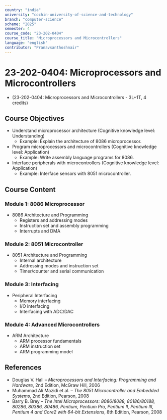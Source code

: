 ```yaml
---
country: "india"
university: "cochin-university-of-science-and-technology"
branch: "computer-science"
scheme: "2025"
semester: 4
course_code: "23-202-0404"
course_title: "Microprocessors and Microcontrollers"
language: "english"
contributor: "Pranavsanthoshnair"
---
```


# 23-202-0404: Microprocessors and Microcontrollers
  - (23-202-0404: Microprocessors and Microcontrollers - 3L+1T, 4 credits)

## Course Objectives

* Understand microprocessor architecture (Cognitive knowledge level: Understanding)
    - Example: Explain the architecture of 8086 microprocessor.
* Program microprocessors and microcontrollers (Cognitive knowledge level: Application)
    - Example: Write assembly language programs for 8086.
* Interface peripherals with microcontrollers (Cognitive knowledge level: Application)
    - Example: Interface sensors with 8051 microcontroller.

## Course Content

### Module 1: 8086 Microprocessor

* 8086 Architecture and Programming
  - Registers and addressing modes
  - Instruction set and assembly programming
  - Interrupts and DMA

### Module 2: 8051 Microcontroller

* 8051 Architecture and Programming
  - Internal architecture
  - Addressing modes and instruction set
  - Timer/counter and serial communication

### Module 3: Interfacing

* Peripheral Interfacing
  - Memory interfacing
  - I/O interfacing
  - Interfacing with ADC/DAC

### Module 4: Advanced Microcontrollers

* ARM Architecture
  - ARM processor fundamentals
  - ARM instruction set
  - ARM programming model

## References
* Douglas V. Hall – *Microprocessors and Interfacing: Programming and Hardware*, 2nd Edition, McGraw Hill, 2006
* Muhammad Ali Mazidi et al. – *The 8051 Microcontroller and Embedded Systems*, 2nd Edition, Pearson, 2008
* Barry B. Brey – *The Intel Microprocessors: 8086/8088, 80186/80188, 80286, 80386, 80486, Pentium, Pentium Pro, Pentium II, Pentium III, Pentium 4 and Core2 with 64-bit Extensions*, 8th Edition, Pearson, 2008
